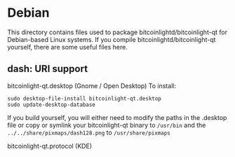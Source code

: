 
Debian
====================
This directory contains files used to package bitcoinlightd/bitcoinlight-qt
for Debian-based Linux systems. If you compile bitcoinlightd/bitcoinlight-qt yourself, there are some useful files here.

## dash: URI support ##


bitcoinlight-qt.desktop  (Gnome / Open Desktop)
To install:

	sudo desktop-file-install bitcoinlight-qt.desktop
	sudo update-desktop-database

If you build yourself, you will either need to modify the paths in
the .desktop file or copy or symlink your bitcoinlight-qt binary to `/usr/bin`
and the `../../share/pixmaps/dash128.png` to `/usr/share/pixmaps`

bitcoinlight-qt.protocol (KDE)

